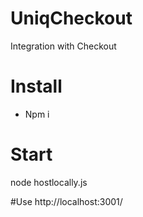 # UniqCheckout
Integration with Checkout

# Install
- Npm i

# Start
node hostlocally.js

#Use
http://localhost:3001/
